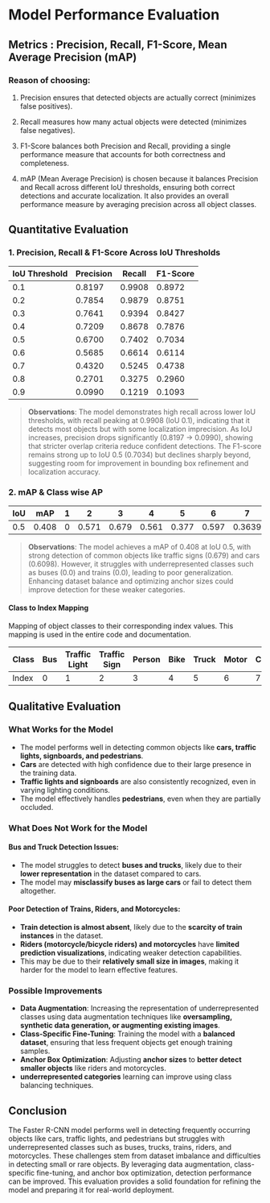 # Model Performance Evaluation

## Metrics : Precision, Recall, F1-Score, Mean Average Precision (mAP)
### Reason of choosing:

1. Precision ensures that detected objects are actually correct (minimizes false positives).

2. Recall measures how many actual objects were detected (minimizes false negatives).

3. F1-Score balances both Precision and Recall, providing a single performance measure that accounts for both correctness and completeness.

4. mAP (Mean Average Precision) is chosen because it balances Precision and Recall across different IoU thresholds, ensuring both correct detections and accurate localization. It also provides an overall performance measure by averaging precision across all object classes. 

## Quantitative Evaluation
### 1. Precision, Recall & F1-Score Across IoU Thresholds

| IoU Threshold | Precision | Recall | F1-Score |
|---------------|-----------|--------|----------|
| 0.1           | 0.8197    | 0.9908 | 0.8972   |
| 0.2           | 0.7854    | 0.9879 | 0.8751   |
| 0.3           | 0.7641    | 0.9394 | 0.8427   |
| 0.4           | 0.7209    | 0.8678 | 0.7876   |
| 0.5           | 0.6700    | 0.7402 | 0.7034   |
| 0.6           | 0.5685    | 0.6614 | 0.6114   |
| 0.7           | 0.4320    | 0.5245 | 0.4738   |
| 0.8           | 0.2701    | 0.3275 | 0.2960   |
| 0.9           | 0.0990    | 0.1219 | 0.1093   | 

>  **Observations**: The model demonstrates high recall across lower IoU thresholds, with recall peaking at 0.9908 (IoU 0.1), indicating that it detects most objects but with some localization imprecision. As IoU increases, precision drops significantly (0.8197 → 0.0990), showing that stricter overlap criteria reduce confident detections. The F1-score remains strong up to IoU 0.5 (0.7034) but declines sharply beyond, suggesting room for improvement in bounding box refinement and localization accuracy.


### 2. mAP & Class wise AP 


| IoU  | mAP    | 1      | 2     | 3       | 4     | 5     | 6     | 7      | 8      | 9     |  10    |
|------|--------|--------|-------|--------|-------|--------|------|--------|--------|-------|--------|
| 0.5  | 0.408  | 0      | 0.571 | 0.679   | 0.561 | 0.377 | 0.597 | 0.3639 | 0.6098 | 0.0000 | 0.3204 |

>  **Observations**: The model achieves a mAP of 0.408 at IoU 0.5, with strong detection of common objects like traffic signs (0.679) and cars (0.6098). However, it struggles with underrepresented classes such as buses (0.0) and trains (0.0), leading to poor generalization. Enhancing dataset balance and optimizing anchor sizes could improve detection for these weaker categories.  

#### Class to Index Mapping

Mapping of object classes to their corresponding index values. This mapping is used in the entire code and documentation.

Class | Bus | Traffic Light | Traffic Sign | Person | Bike | Truck | Motor | Car | Train | Rider |
------|-----|--------------|--------------|--------|------|-------|-------|-----|-------|-------|
Index |  0  |      1       |      2       |   3    |  4   |   5   |   6   |  7  |   8   |   9   |


## Qualitative Evaluation

### What Works for the Model
- The model performs well in detecting common objects like **cars, traffic lights, signboards, and pedestrians**.
- **Cars** are detected with high confidence due to their large presence in the training data.
- **Traffic lights and signboards** are also consistently recognized, even in varying lighting conditions.
- The model effectively handles **pedestrians**, even when they are partially occluded.

### What Does Not Work for the Model
#### Bus and Truck Detection Issues:
- The model struggles to detect **buses and trucks**, likely due to their **lower representation** in the dataset compared to cars.
- The model may **misclassify buses as large cars** or fail to detect them altogether.

#### Poor Detection of Trains, Riders, and Motorcycles:
- **Train detection is almost absent**, likely due to the **scarcity of train instances** in the dataset.
- **Riders (motorcycle/bicycle riders) and motorcycles** have **limited prediction visualizations**, indicating weaker detection capabilities.
- This may be due to their **relatively small size in images**, making it harder for the model to learn effective features.

### Possible Improvements
- **Data Augmentation**: Increasing the representation of underrepresented classes using data augmentation techniques like **oversampling, synthetic data generation, or augmenting existing images**.
- **Class-Specific Fine-Tuning**: Training the model with a **balanced dataset**, ensuring that less frequent objects get enough training samples.
- **Anchor Box Optimization**: Adjusting **anchor sizes** to **better detect smaller objects** like riders and motorcycles.
- **underrepresented categories** learning can improve using class balancing techniques.


## Conclusion
The Faster R-CNN model performs well in detecting frequently occurring objects like cars, traffic lights, and pedestrians but struggles with underrepresented classes such as buses, trucks, trains, riders, and motorcycles. These challenges stem from dataset imbalance and difficulties in detecting small or rare objects. By leveraging data augmentation, class-specific fine-tuning, and anchor box optimization, detection performance can be improved. This evaluation provides a solid foundation for refining the model and preparing it for real-world deployment.